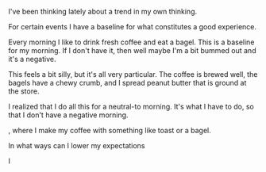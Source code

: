 I've been thinking lately about a trend in my own thinking.

For certain events I have a baseline for what constitutes a good experience.

Every morning I like to drink fresh coffee and eat a bagel. This is a baseline
for my morning. If I don't have it, then well maybe I'm a bit bummed out and
it's a negative.

This feels a bit silly, but it's all very particular. The coffee is brewed
well, the bagels have a chewy crumb, and I spread peanut butter that is ground
at the store.

I realized that I do all this for a neutral-to morning. It's what I have to do,
so that I don't have a negative morning.




, where I make my coffee with
something like toast or a bagel.

In what ways can I lower my expectations

I

